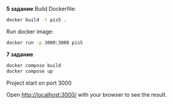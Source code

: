 **5 задание**
Build Dockerfile:
```bash
docker build -t pis5 .
```

Run docker image:
```bash
docker run -p 3000:3000 pis5
```

**7 задание**
```bash
docker compose build 
docker compose up
```

Project start on port 3000

Open [http://localhost:3000/](http://localhost:3000/) with your browser to see the result.
